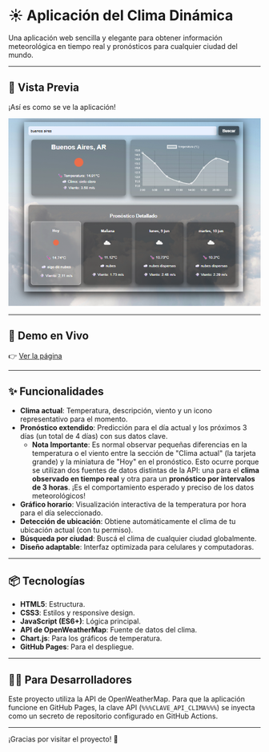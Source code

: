 # ☀️ Aplicación del Clima Dinámica

Una aplicación web sencilla y elegante para obtener información meteorológica en tiempo real y pronósticos para cualquier ciudad del mundo.

---

## 📸 Vista Previa

¡Así es como se ve la aplicación!

![Captura de pantalla de la Aplicación del Clima](/img/Captura%20de%20pantalla%202025-06-06%20232958.png)

---

## 🚀 Demo en Vivo

👉 [Ver la página](https://samantainzerilli95.github.io/weather-app/)

---

## ✨ Funcionalidades

- **Clima actual**: Temperatura, descripción, viento y un icono representativo para el momento.
- **Pronóstico extendido**: Predicción para el día actual y los próximos 3 días (un total de 4 días) con sus datos clave.
  - **Nota Importante**: Es normal observar pequeñas diferencias en la temperatura o el viento entre la sección de "Clima actual" (la tarjeta grande) y la miniatura de "Hoy" en el pronóstico. Esto ocurre porque se utilizan dos fuentes de datos distintas de la API: una para el **clima observado en tiempo real** y otra para un **pronóstico por intervalos de 3 horas**. ¡Es el comportamiento esperado y preciso de los datos meteorológicos!
- **Gráfico horario**: Visualización interactiva de la temperatura por hora para el día seleccionado.
- **Detección de ubicación**: Obtiene automáticamente el clima de tu ubicación actual (con tu permiso).
- **Búsqueda por ciudad**: Buscá el clima de cualquier ciudad globalmente.
- **Diseño adaptable**: Interfaz optimizada para celulares y computadoras.

---

## 📦 Tecnologías

- **HTML5**: Estructura.
- **CSS3**: Estilos y responsive design.
- **JavaScript (ES6+)**: Lógica principal.
- **API de OpenWeatherMap**: Fuente de datos del clima.
- **Chart.js**: Para los gráficos de temperatura.
- **GitHub Pages**: Para el despliegue.

---

## 👨‍💻 Para Desarrolladores

Este proyecto utiliza la API de OpenWeatherMap. Para que la aplicación funcione en GitHub Pages, la clave API (`%%%CLAVE_API_CLIMA%%%`) se inyecta como un secreto de repositorio configurado en GitHub Actions.

---

¡Gracias por visitar el proyecto! 💫
